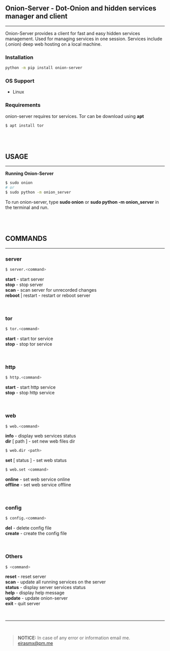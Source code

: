 ## **Onion-Server - Dot-Onion and hidden services manager and client**

---

Onion-Server provides a client for fast and easy hidden services management. Used for managing services in one session. Services include (.onion) deep web hosting on a local machine.
<br>

### **Installation**

```bash
python -m pip install onion-server
```

### **OS Support**

- Linux

### **Requirements**

onion-server requires tor services. Tor can be download using **apt**

```bash
$ apt install tor
```

<br>
<br>

## **USAGE**

---

**Running Onion-Server**

```bash
$ sudo onion
# or
$ sudo python -m onion_server
```

To run onion-server, type **sudo onion** or **sudo python -m onion_server** in the terminal and run.

<br>
<br>

## **COMMANDS**

---

### **server**

```bash
$ server.<command>
```

**start** - start server  
**stop** - stop server  
**scan** - scan server for unrecorded changes  
**reboot** | restart - restart or reboot server

<br>

### **tor**

```bash
$ tor.<command>
```

**start** - start tor service  
**stop** - stop tor service

<br>

### **http**

```bash
$ http.<command>
```

**start** - start http service  
**stop** - stop http service

<br>

### **web**

```bash
$ web.<command>
```

**info** - display web services status  
**dir** [ path ] - set new web files dir

```bash
$ web.dir <path>
```

**set** [ status ] - set web status

```bash
$ web.set <command>
```

**online** - set web service online  
**offline** - set web service offline

<br>

### **config**

```bash
$ config.<command>
```

**del** - delete config file  
**create** - create the config file

<br>

### **Others**

```bash
$ <command>
```

**reset** - reset server  
**scan** - update all running services on the server  
**status** - display server services status  
**help** - display help message  
**update** - update onion-server  
**exit** - quit server

<br>

---

<br>

> **NOTICE:** In case of any error or information email me. eirasmx@pm.me
